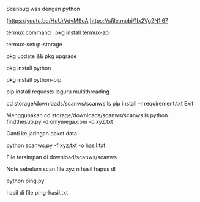 
Scanbug wss dengan python

(https://youtu.be/HuUrVdvM9oA
https://sfile.mobi/1Ix2Vg2N1i67

termux command :
pkg install termux-api

termux-setup-storage

pkg update && pkg upgrade

pkg install python

pkg install python-pip

pip install requests loguru multithreading

cd storage/downloads/scanws/scanws
ls
pip install -r requirement.txt
Exit

Menggunakan
cd storage/downloads/scanws/scanws
ls
python findthesub.py -d onlymega.com -o xyz.txt

Ganti ke jaringan paket data

python scanws.py -f xyz.txt -o hasil.txt

File tersimpan di download/scanws/scanws

Note sebelum scan file xyz n hasil hapus dl

python ping.py


hasil di file ping-hasil.txt

